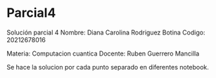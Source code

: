 # Parcial4
Solución parcial 4
Nombre: Diana Carolina Rodriguez Botina
Codigo: 20212678016

Materia: Computacion cuantica
Docente: Ruben Guerrero Mancilla

Se hace la solucion por cada punto separado en diferentes notebook. 
